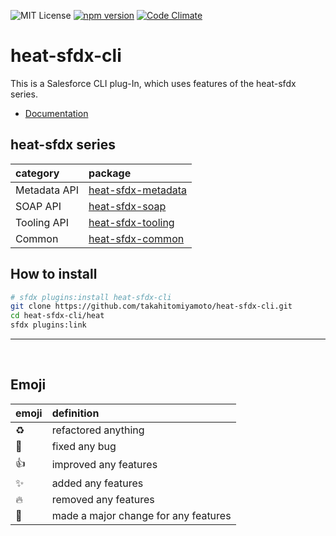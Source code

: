 ![MIT License](http://img.shields.io/badge/license-MIT-blue.svg?style=flat)
[![npm version](https://badge.fury.io/js/heat-sfdx-cli.svg)](https://badge.fury.io/js/heat-sfdx-cli)
[![Code Climate](https://codeclimate.com/github/takahitomiyamoto/heat-sfdx-cli.svg)](https://codeclimate.com/github/takahitomiyamoto/heat-sfdx-cli)

# heat-sfdx-cli

This is a Salesforce CLI plug-In, which uses features of the heat-sfdx series.

- [Documentation](https://takahitomiyamoto.github.io/heat-sfdx-cli/index.html)

## heat-sfdx series

| category     | package                                                                      |
| :----------- | :--------------------------------------------------------------------------- |
| Metadata API | [heat-sfdx-metadata](https://github.com/takahitomiyamoto/heat-sfdx-metadata) |
| SOAP API     | [heat-sfdx-soap](https://github.com/takahitomiyamoto/heat-sfdx-soap)         |
| Tooling API  | [heat-sfdx-tooling](https://github.com/takahitomiyamoto/heat-sfdx-tooling)   |
| Common       | [heat-sfdx-common](https://github.com/takahitomiyamoto/heat-sfdx-common)     |

## How to install

```sh
# sfdx plugins:install heat-sfdx-cli
git clone https://github.com/takahitomiyamoto/heat-sfdx-cli.git
cd heat-sfdx-cli/heat
sfdx plugins:link
```

---

<br>

## Emoji

| emoji      | definition                           |
| :--------- | :----------------------------------- |
| :recycle:  | refactored anything                  |
| :bug:      | fixed any bug                        |
| :+1:       | improved any features                |
| :sparkles: | added any features                   |
| :fire:     | removed any features                 |
| :tada:     | made a major change for any features |
